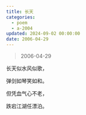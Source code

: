 ```yaml
---
title: 长天
categories:
  - poem
  - a-2004
updated: 2024-09-02 00:00:00
date: 2006-04-29
---
```


> 2006-04-29

长天似水风似歌，

弹剑如琴笑如和。

但凭血气心不老，

跌宕江湖任漂泊。